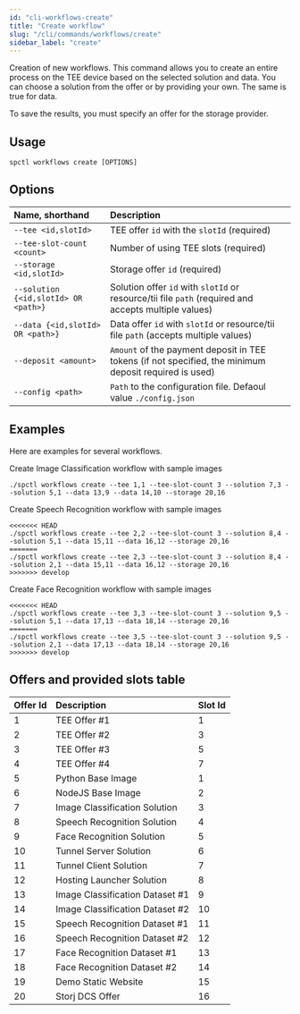 ```yaml
---
id: "cli-workflows-create"
title: "Create workflow"
slug: "/cli/commands/workflows/create"
sidebar_label: "create"
---
```


Creation of new workflows. This command allows you to create an entire process on the TEE device based on the selected solution and data. You can choose a solution from the offer or by providing your own. The same is true for data.

To save the results, you must specify an offer for the storage provider.

## Usage

```
spctl workflows create [OPTIONS]
```

## Options

|**Name, shorthand**|**Description**|
| :- | :- |
|`--tee <id,slotId>`|TEE offer `id` with the `slotId` (required)|
|`--tee-slot-count <count>`|Number of using TEE slots (required)|
|`--storage <id,slotId>`|Storage offer `id` (required)|
|`--solution {<id,slotId> OR <path>}`|Solution offer `id` with `slotId` or resource/tii file `path` (required and accepts multiple values)|
|`--data {<id,slotId> OR <path>}`|Data offer `id` with `slotId` or resource/tii file `path` (accepts multiple values)|
|`--deposit <amount>`|`Amount` of the payment deposit in TEE tokens (if not specified, the minimum deposit required is used)|
|`--config <path>`|`Path` to the configuration file. Defaoul value `./config.json`|

## Examples
Here are examples for several workflows.

Create Image Classification workflow with sample images
```
./spctl workflows create --tee 1,1 --tee-slot-count 3 --solution 7,3 --solution 5,1 --data 13,9 --data 14,10 --storage 20,16
```

Create Speech Recognition workflow with sample images
```
<<<<<<< HEAD
./spctl workflows create --tee 2,2 --tee-slot-count 3 --solution 8,4 --solution 5,1 --data 15,11 --data 16,12 --storage 20,16
=======
./spctl workflows create --tee 2,3 --tee-slot-count 3 --solution 8,4 --solution 2,1 --data 15,11 --data 16,12 --storage 20,16
>>>>>>> develop
```

Create Face Recognition workflow with sample images
```
<<<<<<< HEAD
./spctl workflows create --tee 3,3 --tee-slot-count 3 --solution 9,5 --solution 5,1 --data 17,13 --data 18,14 --storage 20,16
=======
./spctl workflows create --tee 3,5 --tee-slot-count 3 --solution 9,5 --solution 2,1 --data 17,13 --data 18,14 --storage 20,16
>>>>>>> develop
```

## Offers and provided slots table
|**Offer Id**|**Description**|**Slot Id**|
| :- | :- | :- |
|1|TEE Offer #1|1|
|2|TEE Offer #2|3|
|3|TEE Offer #3|5|
|4|TEE Offer #4|7|
|5|Python Base Image|1|
|6|NodeJS Base Image|2|
|7|Image Classification Solution|3|
|8|Speech Recognition Solution|4|
|9|Face Recognition Solution|5|
|10|Tunnel Server Solution|6|
|11|Tunnel Client Solution|7|
|12|Hosting Launcher Solution|8|
|13|Image Classification Dataset #1|9|
|14|Image Classification Dataset #2|10|
|15|Speech Recognition Dataset #1|11|
|16|Speech Recognition Dataset #2|12|
|17|Face Recognition Dataset #1|13|
|18|Face Recognition Dataset #2|14|
|19|Demo Static Website|15|
|20|Storj DCS Offer|16|
